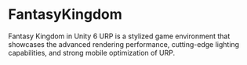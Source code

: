 # FantasyKingdom
Fantasy Kingdom in Unity 6 URP is a stylized game environment that showcases the advanced rendering performance, cutting-edge lighting capabilities, and strong mobile optimization of URP.
